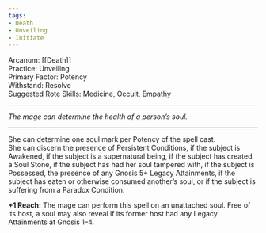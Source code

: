 ```yaml
---
tags:
- Death
- Unveiling
- Initiate
---
```


Arcanum: [[Death]]\
Practice: Unveiling\
Primary Factor: Potency\
Withstand: Resolve\
Suggested Rote Skills: Medicine, Occult, Empathy

---

_The mage can determine the health of a person’s soul._

---

She can determine one soul mark per Potency of the spell cast.\
She can discern the presence of Persistent Conditions, if the subject is Awakened, if the subject is a supernatural being, if the subject has created a Soul Stone, if the subject has had her soul tampered with, if the subject is Possessed, the presence of any Gnosis 5+ Legacy Attainments, if the subject has eaten or otherwise consumed another’s soul, or if the subject is suffering from a Paradox Condition.

**+1 Reach:** The mage can perform this spell on an unattached soul. Free of its host, a soul may also reveal if its former host had any Legacy Attainments at Gnosis 1–4.
